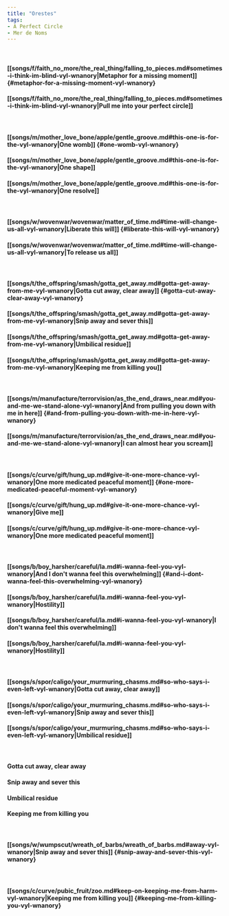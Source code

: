 ```yaml
---
title: "Orestes"
tags:
- A Perfect Circle
- Mer de Noms
---
```

&nbsp;
#### [[songs/f/faith_no_more/the_real_thing/falling_to_pieces.md#sometimes-i-think-im-blind-vyl-wnanory|Metaphor for a missing moment]] {#metaphor-for-a-missing-moment-vyl-wnanory}
#### [[songs/f/faith_no_more/the_real_thing/falling_to_pieces.md#sometimes-i-think-im-blind-vyl-wnanory|Pull me into your perfect circle]]
&nbsp;
#### [[songs/m/mother_love_bone/apple/gentle_groove.md#this-one-is-for-the-vyl-wnanory|One womb]] {#one-womb-vyl-wnanory}
#### [[songs/m/mother_love_bone/apple/gentle_groove.md#this-one-is-for-the-vyl-wnanory|One shape]]
#### [[songs/m/mother_love_bone/apple/gentle_groove.md#this-one-is-for-the-vyl-wnanory|One resolve]]
&nbsp;
#### [[songs/w/wovenwar/wovenwar/matter_of_time.md#time-will-change-us-all-vyl-wnanory|Liberate this will]] {#liberate-this-will-vyl-wnanory}
#### [[songs/w/wovenwar/wovenwar/matter_of_time.md#time-will-change-us-all-vyl-wnanory|To release us all]]
&nbsp;
#### [[songs/t/the_offspring/smash/gotta_get_away.md#gotta-get-away-from-me-vyl-wnanory|Gotta cut away, clear away]] {#gotta-cut-away-clear-away-vyl-wnanory}
#### [[songs/t/the_offspring/smash/gotta_get_away.md#gotta-get-away-from-me-vyl-wnanory|Snip away and sever this]]
#### [[songs/t/the_offspring/smash/gotta_get_away.md#gotta-get-away-from-me-vyl-wnanory|Umbilical residue]]
#### [[songs/t/the_offspring/smash/gotta_get_away.md#gotta-get-away-from-me-vyl-wnanory|Keeping me from killing you]]
&nbsp;
#### [[songs/m/manufacture/terrorvision/as_the_end_draws_near.md#you-and-me-we-stand-alone-vyl-wnanory|And from pulling you down with me in here]] {#and-from-pulling-you-down-with-me-in-here-vyl-wnanory}
#### [[songs/m/manufacture/terrorvision/as_the_end_draws_near.md#you-and-me-we-stand-alone-vyl-wnanory|I can almost hear you scream]]
&nbsp;
#### [[songs/c/curve/gift/hung_up.md#give-it-one-more-chance-vyl-wnanory|One more medicated peaceful moment]] {#one-more-medicated-peaceful-moment-vyl-wnanory}
#### [[songs/c/curve/gift/hung_up.md#give-it-one-more-chance-vyl-wnanory|Give me]]
#### [[songs/c/curve/gift/hung_up.md#give-it-one-more-chance-vyl-wnanory|One more medicated peaceful moment]]
&nbsp;
#### [[songs/b/boy_harsher/careful/la.md#i-wanna-feel-you-vyl-wnanory|And I don't wanna feel this overwhelming]] {#and-i-dont-wanna-feel-this-overwhelming-vyl-wnanory}
#### [[songs/b/boy_harsher/careful/la.md#i-wanna-feel-you-vyl-wnanory|Hostility]]
#### [[songs/b/boy_harsher/careful/la.md#i-wanna-feel-you-vyl-wnanory|I don't wanna feel this overwhelming]]
#### [[songs/b/boy_harsher/careful/la.md#i-wanna-feel-you-vyl-wnanory|Hostility]]
&nbsp;
#### [[songs/s/spor/caligo/your_murmuring_chasms.md#so-who-says-i-even-left-vyl-wnanory|Gotta cut away, clear away]]
#### [[songs/s/spor/caligo/your_murmuring_chasms.md#so-who-says-i-even-left-vyl-wnanory|Snip away and sever this]]
#### [[songs/s/spor/caligo/your_murmuring_chasms.md#so-who-says-i-even-left-vyl-wnanory|Umbilical residue]]
&nbsp;
#### Gotta cut away, clear away
#### Snip away and sever this
#### Umbilical residue
#### Keeping me from killing you
&nbsp;
#### [[songs/w/wumpscut/wreath_of_barbs/wreath_of_barbs.md#away-vyl-wnanory|Snip away and sever this]] {#snip-away-and-sever-this-vyl-wnanory}
&nbsp;
#### [[songs/c/curve/pubic_fruit/zoo.md#keep-on-keeping-me-from-harm-vyl-wnanory|Keeping me from killing you]] {#keeping-me-from-killing-you-vyl-wnanory}
